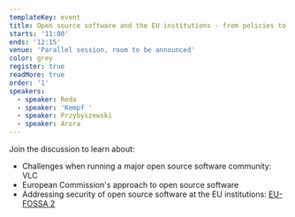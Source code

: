 ```yaml
---
templateKey: event
title: Open source software and the EU institutions - from policies to practice
starts: '11:00'
ends: '12:15'
venue: 'Parallel session, room to be announced'
color: grey
register: true
readMore: true
order: '1'
speakers:
  - speaker: Reda
  - speaker: 'Kempf '
  - speaker: Przybyszewski
  - speaker: Arora
---
```

Join the discussion to learn about:

* Challenges when running a major open source software community: VLC 
* European Commission's approach to open source software 
* Addressing security of open source software at the EU institutions: [EU-FOSSA 2 ](https://joinup.ec.europa.eu/collection/eu-fossa-2)
